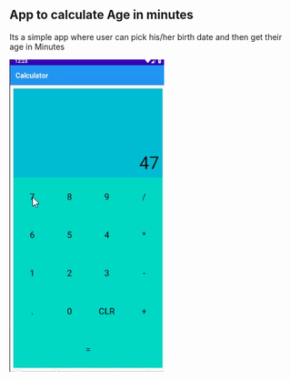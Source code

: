 ## App to calculate Age in minutes
Its a simple app where user can pick his/her birth date and then get their age in Minutes


![alt text](assets/screen.gif)